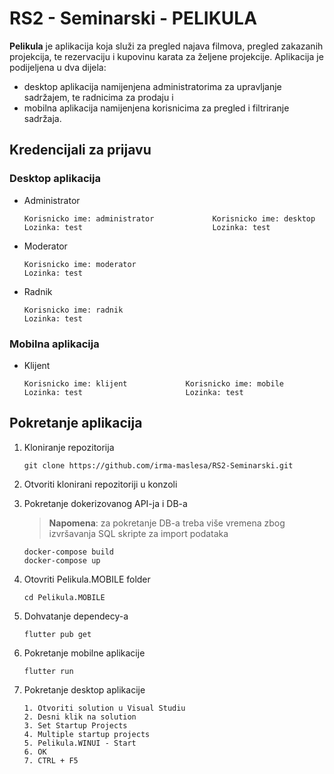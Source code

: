 # RS2 - Seminarski - PELIKULA

**Pelikula** je aplikacija koja služi za pregled najava filmova, pregled zakazanih projekcija, te rezervaciju i kupovinu karata za željene projekcije. Aplikacija je podijeljena u dva dijela:
-	desktop aplikacija namijenjena administratorima za upravljanje sadržajem, te radnicima za prodaju i
-	mobilna aplikacija namijenjena korisnicima za pregled i filtriranje sadržaja.

## Kredencijali za prijavu   

### Desktop aplikacija

- Administrator

    ```
    Korisnicko ime: administrator             Korisnicko ime: desktop
    Lozinka: test                             Lozinka: test           
    ```
    
- Moderator

    ```
    Korisnicko ime: moderator
    Lozinka: test          
    ```
    
- Radnik

    ```
    Korisnicko ime: radnik
    Lozinka: test           
    ```    

### Mobilna aplikacija

- Klijent

    ```
    Korisnicko ime: klijent             Korisnicko ime: mobile
    Lozinka: test                       Lozinka: test   
    ```
    

## Pokretanje aplikacija
1. Kloniranje repozitorija

    ```
    git clone https://github.com/irma-maslesa/RS2-Seminarski.git
    ```
2. Otvoriti klonirani repozitoriji u konzoli

3. Pokretanje dokerizovanog API-ja i DB-a

    >**Napomena**: za pokretanje DB-a treba više vremena zbog izvršavanja SQL skripte za import podataka  

    ```
    docker-compose build
    docker-compose up
    ```
    
4. Otovriti Pelikula.MOBILE folder

    ```
    cd Pelikula.MOBILE
    ```

5. Dohvatanje dependecy-a

    ```
    flutter pub get
    ```
    
6. Pokretanje mobilne aplikacije

    ```
    flutter run
    ```   
    
7. Pokretanje desktop aplikacije

    ```
    1. Otvoriti solution u Visual Studiu
    2. Desni klik na solution
    3. Set Startup Projects
    4. Multiple startup projects
    5. Pelikula.WINUI - Start
    6. OK
    7. CTRL + F5
    ```    
